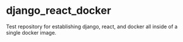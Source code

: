 # django_react_docker
Test repository for establishing django, react, and docker all inside of a single docker image.

